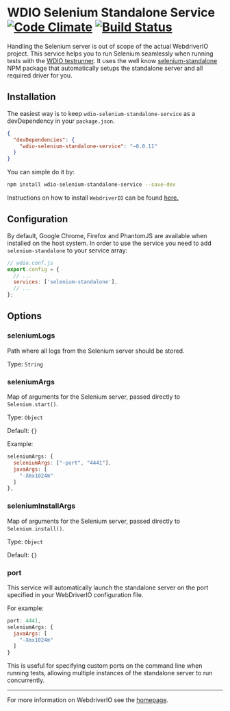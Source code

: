 WDIO Selenium Standalone Service [![Code Climate](https://codeclimate.com/github/webdriverio/wdio-selenium-standalone-service/badges/gpa.svg)](https://codeclimate.com/github/webdriverio/wdio-selenium-standalone-service) [![Build Status](https://travis-ci.org/webdriverio/wdio-selenium-standalone-service.svg?branch=master)](https://travis-ci.org/webdriverio/wdio-selenium-standalone-service)
================================

Handling the Selenium server is out of scope of the actual WebdriverIO project. This service helps you to run Selenium seamlessly when running tests with the [WDIO testrunner](http://webdriver.io/guide/testrunner/gettingstarted.html). It uses the well know [selenium-standalone](https://www.npmjs.com/package/selenium-standalone) NPM package that automatically setups the standalone server and all required driver for you.

## Installation

The easiest way is to keep `wdio-selenium-standalone-service` as a devDependency in your `package.json`.

```json
{
  "devDependencies": {
    "wdio-selenium-standalone-service": "~0.0.11"
  }
}
```

You can simple do it by:

```bash
npm install wdio-selenium-standalone-service --save-dev
```

Instructions on how to install `WebdriverIO` can be found [here.](http://webdriver.io/guide/getstarted/install.html)

## Configuration

By default, Google Chrome, Firefox and PhantomJS are available when installed on the host system. In order to use the service you need to add `selenium-standalone` to your service array:

```js
// wdio.conf.js
export.config = {
  // ...
  services: ['selenium-standalone'],
  // ...
};
```

## Options

### seleniumLogs
Path where all logs from the Selenium server should be stored.

Type: `String`

### seleniumArgs
Map of arguments for the Selenium server, passed directly to `Selenium.start()`.

Type: `Object`

Default: `{}`

Example:
```js
seleniumArgs: {
  seleniumArgs: ["-port", "4441"],
  javaArgs: [
    "-Xmx1024m"
  ]
},
```

### seleniumInstallArgs
Map of arguments for the Selenium server, passed directly to `Selenium.install()`.

Type: `Object`

Default: `{}`

### port
This service will automatically launch the standalone server on the port specified in your WebDriverIO configuration file. 

For example:
```js
port: 4441,
seleniumArgs: {
  javaArgs: [
    "-Xmx1024m"
  ]
}
```
This is useful for specifying custom ports on the command line when running tests, allowing multiple instances of the standalone server to run concurrently.


----

For more information on WebdriverIO see the [homepage](http://webdriver.io).